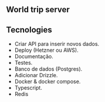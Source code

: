 ## World trip server

## Tecnologies

- Criar API para inserir novos dados.
- Deploy (Hetzner ou AWS).
- Documentação.
- Testes.
- Banco de dados (Postgres).
- Adicionar Drizzle.
- Docker & docker compose.
- Typescript.
- Redis
